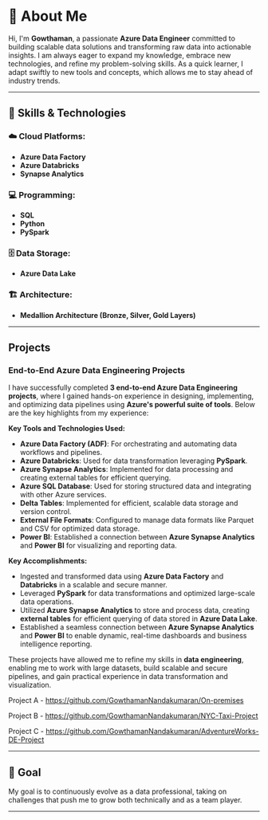 # 👋 About Me

Hi, I'm **Gowthaman**, a passionate **Azure Data Engineer** committed to building scalable data solutions and transforming raw data into actionable insights. I am always eager to expand my knowledge, embrace new technologies, and refine my problem-solving skills. As a quick learner, I adapt swiftly to new tools and concepts, which allows me to stay ahead of industry trends. 

---

## 🚀 Skills & Technologies

### ☁️ Cloud Platforms:
- **Azure Data Factory**
- **Azure Databricks**
- **Synapse Analytics**

### 💻 Programming:
- **SQL**
- **Python**
- **PySpark**

### 🗄️ Data Storage:
- **Azure Data Lake**

### 🏗️ Architecture:
- **Medallion Architecture (Bronze, Silver, Gold Layers)**

---

## Projects

### **End-to-End Azure Data Engineering Projects**

I have successfully completed **3 end-to-end Azure Data Engineering projects**, where I gained hands-on experience in designing, implementing, and optimizing data pipelines using **Azure's powerful suite of tools**. Below are the key highlights from my experience:

**Key Tools and Technologies Used:**
- **Azure Data Factory (ADF)**: For orchestrating and automating data workflows and pipelines.
- **Azure Databricks**: Used for data transformation leveraging **PySpark**.
- **Azure Synapse Analytics**: Implemented for data processing and creating external tables for efficient querying.
- **Azure SQL Database**: Used for storing structured data and integrating with other Azure services.
- **Delta Tables**: Implemented for efficient, scalable data storage and version control.
- **External File Formats**: Configured to manage data formats like Parquet and CSV for optimized data storage.
- **Power BI**: Established a connection between **Azure Synapse Analytics** and **Power BI** for visualizing and reporting data.

**Key Accomplishments:**
- Ingested and transformed data using **Azure Data Factory** and **Databricks** in a scalable and secure manner.
- Leveraged **PySpark** for data transformations and optimized large-scale data operations.
- Utilized **Azure Synapse Analytics** to store and process data, creating **external tables** for efficient querying of data stored in **Azure Data Lake**.
- Established a seamless connection between **Azure Synapse Analytics** and **Power BI** to enable dynamic, real-time dashboards and business intelligence reporting.

These projects have allowed me to refine my skills in **data engineering**, enabling me to work with large datasets, build scalable and secure pipelines, and gain practical experience in data transformation and visualization.

Project A - https://github.com/GowthamanNandakumaran/On-premises

Project B - https://github.com/GowthamanNandakumaran/NYC-Taxi-Project

Project C - https://github.com/GowthamanNandakumaran/AdventureWorks-DE-Project

---

## 🌱 Goal

My goal is to continuously evolve as a data professional, taking on challenges that push me to grow both technically and as a team player.

---

<!---
GowthamanNandakumaran/GowthamanNandakumaran is a ✨ special ✨ repository because its `README.md` (this file) appears on your GitHub profile.
You can click the Preview link to take a look at your changes.
--->
